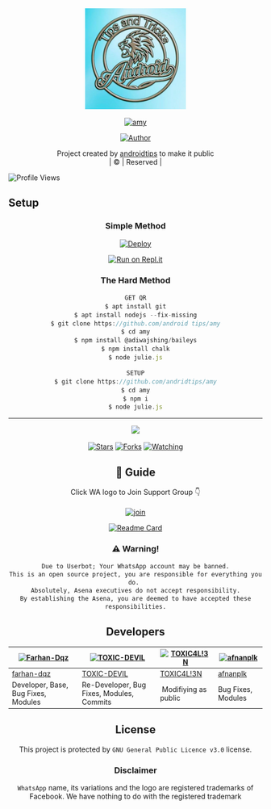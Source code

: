 <div align="center">
  <img border-radius: 15px src="meenukutty.png" width="200" height="200"/>
  <p align="center">
<a href="#"><img title="amy" src="https://img.shields.io/badge/amy-green?colorA=%23ff0000&colorB=%23017e40&style=for-the-badge"></a>
</p>
  <p align="center">
<a href="https://github.com/androitips"><img title="Author" src="https://img.shields.io/badge/Author-androidtips/amy?color=blue&style=for-the-badge&logo=whatsapp"></a>
</p>
</div>
<p align="center">
Project created by <a href="https://github.com/androidtips">androidtips</a> to make it public
    <br>
       | © |
        Reserved |
    <br> 
</p>

![Profile Views](https://hits.seeyoufarm.com/api/count/incr/badge.svg?url=https://github.com/androidtips/amy&title=Profile%20Views)

## Setup
<div align="center">

  ### Simple Method
  
[![Deploy](https://www.herokucdn.com/deploy/button.svg)](https://heroku.com/deploy?template=https://github.com/androidtips/amy) 
  
[![Run on Repl.it](https://repl.it/badge/github/quiec/whatsAlfa)](https://replit.com/@andtoidtips/amy)
  
### The Hard Method
```js
GET QR
$ apt install git
$ apt install nodejs --fix-missing
$ git clone https://github.com/android tips/amy
$ cd amy
$ npm install @adiwajshing/baileys
$ npm install chalk
$ node julie.js
```
      
```js
SETUP
$ git clone https://github.com/andridtips/amy
$ cd amy
$ npm i
$ node julie.js
```

----

  <p align="center">
  <a href="httsp://github.com/androidtips/amy">
    
<a href="https://github.com/androidtips/followers">
<img src="https://img.shields.io/github/repo-size/androidtips/amyl?color=green&label=Repo%20total%20size&style=plastic">
<p align="center">
<a href="https://github.com/androidtips/followers"
<img title="Followers" src="https://img.shields.io/github/followers/androidtios?color=blue&style=flat-square"></a>
<a href="https://github.com/androidtips/amy/stargazers/"><img title="Stars" src="https://img.shields.io/github/stars/androidtips/amy?color=blue&style=flat-square"></a>
<a href="https://github.com/androidtips/amy/network/members"><img title="Forks" src="https://img.shields.io/github/forks/androidtips/amy?color=blue&style=flat-square"></a>
<a href="https://github.com/androidtips/amy/watchers"><img title="Watching" src="https://img.shields.io/github/watchers/androidtips/amy?label=Watchers&color=blue&style=flat-square"></a>
</p>

## 📢 Guide
Click WA logo to Join Support Group 👇
    <br>
<br>
  [![join](https://github.com/Alien-alfa/PublicBot/blob/main/wlogo.svg.png)](https://chat.whatsapp.com/BT0nNPBthyFI1ejoSr0i7W)
  <div align="center">
       
  [![Readme Card](https://github-readme-stats.vercel.app/api/pin/?username=androidtips&repo=amy&theme=nightowl)](https://github.com/androidtips/amy)
  </div>
    
### ⚠️ Warning! 
```
Due to Userbot; Your WhatsApp account may be banned.
This is an open source project, you are responsible for everything you do. 
Absolutely, Asena executives do not accept responsibility.
By establishing the Asena, you are deemed to have accepted these responsibilities.
```

## Developers
  <div align="center">
    
  [![Farhan-Dqz](https://github.com/farhan-dqz.png?size=100)](https://github.com/farhan-dqz) | [![TOXIC-DEVIL](https://github.com/TOXIC-DEVIL.png?size=100)](https://github.com/TOXIC-DEVIL) |  [![TOXIC4L!3N](https://github.com/Alien-alfa.png?size=100)](https://github.com/AI-VIKI) | [![afnanplk](https://github.com/afnanplk.png?size=100)](https://github.com/afnanplk) 
----|----|----|----
[farhan-dqz](https://github.com/farhan-dqz) | [TOXIC-DEVIL](https://github.com/TOXIC-DEVIL) | [TOXIC4L!3N](https://github.com/AI-VIKI) | [afnanplk](https://github.com/afnanplk) 
Developer, Base, Bug Fixes, Modules| Re-Developer, Bug Fixes, Modules, Commits |  Modifiying  as   public | Bug Fixes, Modules 
  </div>
    


## License
This project is protected by `GNU General Public Licence v3.0` license.

### Disclaimer
`WhatsApp` name, its variations and the logo are registered trademarks of Facebook. We have nothing to do with the registered trademark
